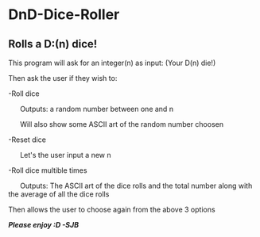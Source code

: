 # DnD-Dice-Roller
## Rolls a D:(n) dice! 

This program will ask for an integer(n) as input: (Your D(n) die!)

Then ask the user if they wish to:

-Roll dice

&nbsp;&nbsp;&nbsp;&nbsp;&nbsp;&nbsp;Outputs: a random number between one and n

&nbsp;&nbsp;&nbsp;&nbsp;&nbsp;&nbsp;Will also show some ASCII art of the random number choosen

-Reset dice

&nbsp;&nbsp;&nbsp;&nbsp;&nbsp;&nbsp;Let's the user input a new n

-Roll dice multible times 

&nbsp;&nbsp;&nbsp;&nbsp;&nbsp;&nbsp;Outputs: The ASCII art of the dice rolls and the total number along with the average of all the dice rolls 

Then allows the user to choose again from the above 3 options 

***Please enjoy :D -SJB***
